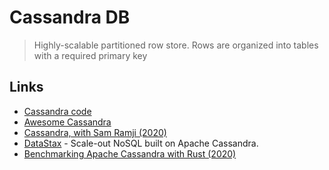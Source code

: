 # Cassandra DB

> Highly-scalable partitioned row store. Rows are organized into tables with a required primary key

## Links

* [Cassandra code](https://github.com/apache/cassandra)
* [Awesome Cassandra](https://github.com/Anant/awesome-cassandra)
* [Cassandra, with Sam Ramji (2020)](https://overcast.fm/+MqPknNFqU)
* [DataStax](https://www.datastax.com) - Scale-out NoSQL built on Apache Cassandra.
* [Benchmarking Apache Cassandra with Rust (2020)](https://pkolaczk.github.io/benchmarking-cassandra/)
